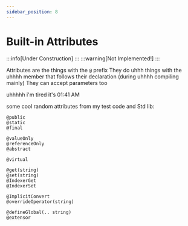 ```yaml
---
sidebar_position: 8
---
```


# Built-in Attributes

:::info[Under Construction]
:::
:::warning[Not Implemented!]
:::

Attributes are the things with the `@` prefix
They do uhhh things with the uhhhh member that follows their declaration (during uhhhh compiling mainly)
They can accept parameters too

uhhhhh i'm tired it's 01:41 AM

some cool random attributes from my test code and Std lib:
```
@public
@static
@final

@valueOnly
@referenceOnly
@abstract

@virtual

@get(string)
@set(string)
@IndexerGet
@IndexerSet

@ImplicitConvert
@overrideOperator(string)

@defineGlobal(.. string)
@extensor
```
